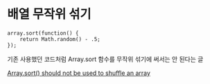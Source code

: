 # 배열 무작위 섞기

```
array.sort(function() {
    return Math.random() - .5;
});
```

기존 사용했던 코드처럼 Array.sort 함수를 무작위 섞기에 써서는 안 된다는 글

[Array.sort() should not be used to shuffle an array](http://sroucheray.org/blog/2009/11/array-sort-should-not-be-used-to-shuffle-an-array/)

